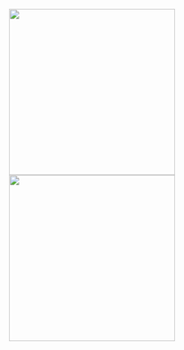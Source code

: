 <p align="center">
  <img align="center" height="300" src="https://user-images.githubusercontent.com/62818208/198573012-c9dc777a-b890-4c85-aab5-bd69e6875132.jpg"/></h2>
  <img align="center" height="300" src="https://user-images.githubusercontent.com/62818208/105779190-1d723f80-5f6e-11eb-8069-3222ccefc988.gif"/></h2>
</p>


